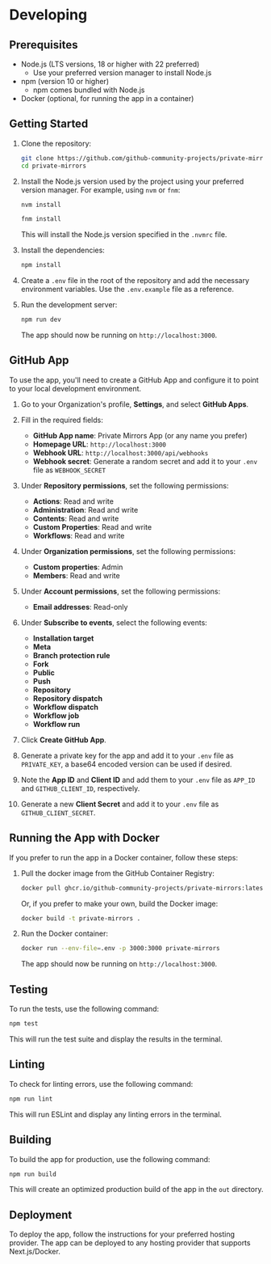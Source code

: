 # Developing

## Prerequisites

- Node.js (LTS versions, 18 or higher with 22 preferred)
  - Use your preferred version manager to install Node.js
- npm (version 10 or higher)
  - npm comes bundled with Node.js
- Docker (optional, for running the app in a container)

## Getting Started

1. Clone the repository:

   ```sh
   git clone https://github.com/github-community-projects/private-mirrors.git
   cd private-mirrors
   ```

2. Install the Node.js version used by the project using your preferred version manager. For example, using `nvm` or `fnm`:

   ```sh
   nvm install
   ```

   ```sh
   fnm install
   ```

   This will install the Node.js version specified in the `.nvmrc` file.

3. Install the dependencies:

   ```sh
   npm install
   ```

4. Create a `.env` file in the root of the repository and add the necessary environment variables. Use the `.env.example` file as a reference.

5. Run the development server:

   ```sh
   npm run dev
   ```

   The app should now be running on `http://localhost:3000`.

## GitHub App

To use the app, you'll need to create a GitHub App and configure it to point to your local development environment.

1. Go to your Organization's profile, **Settings**, and select **GitHub Apps**.
2. Fill in the required fields:
   - **GitHub App name**: Private Mirrors App (or any name you prefer)
   - **Homepage URL**: `http://localhost:3000`
   - **Webhook URL**: `http://localhost:3000/api/webhooks`
   - **Webhook secret**: Generate a random secret and add it to your `.env` file as `WEBHOOK_SECRET`
3. Under **Repository permissions**, set the following permissions:
   - **Actions**: Read and write
   - **Administration**: Read and write
   - **Contents**: Read and write
   - **Custom Properties**: Read and write
   - **Workflows**: Read and write
4. Under **Organization permissions**, set the following permissions:
   - **Custom properties**: Admin
   - **Members**: Read and write
5. Under **Account permissions**, set the following permissions:

   - **Email addresses**: Read-only

6. Under **Subscribe to events**, select the following events:

   - **Installation target**
   - **Meta**
   - **Branch protection rule**
   - **Fork**
   - **Public**
   - **Push**
   - **Repository**
   - **Repository dispatch**
   - **Workflow dispatch**
   - **Workflow job**
   - **Workflow run**

7. Click **Create GitHub App**.
8. Generate a private key for the app and add it to your `.env` file as `PRIVATE_KEY`, a base64 encoded version can be used if desired.
9. Note the **App ID** and **Client ID** and add them to your `.env` file as `APP_ID` and `GITHUB_CLIENT_ID`, respectively.
10. Generate a new **Client Secret** and add it to your `.env` file as `GITHUB_CLIENT_SECRET`.

## Running the App with Docker

If you prefer to run the app in a Docker container, follow these steps:

1. Pull the docker image from the GitHub Container Registry:

   ```sh
   docker pull ghcr.io/github-community-projects/private-mirrors:latest
   ```

   Or, if you prefer to make your own, build the Docker image:

   ```sh
   docker build -t private-mirrors .
   ```

2. Run the Docker container:

   ```sh
   docker run --env-file=.env -p 3000:3000 private-mirrors
   ```

   The app should now be running on `http://localhost:3000`.

## Testing

To run the tests, use the following command:

```sh
npm test
```

This will run the test suite and display the results in the terminal.

## Linting

To check for linting errors, use the following command:

```sh
npm run lint
```

This will run ESLint and display any linting errors in the terminal.

## Building

To build the app for production, use the following command:

```sh
npm run build
```

This will create an optimized production build of the app in the `out` directory.

## Deployment

To deploy the app, follow the instructions for your preferred hosting provider. The app can be deployed to any hosting provider that supports Next.js/Docker.

